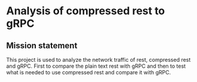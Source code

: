 # Analysis of compressed rest to gRPC
## Mission statement
This project is used to analyze the network traffic of rest, compressed rest and gRPC. First to compare the 
plain text rest with gRPC and then to test what is needed to use compressed rest and compare it with gRPC.

